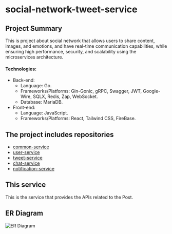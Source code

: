 # social-network-tweet-service
## Project Summary
This is project about social network that allows users to share content, images, and emotions, and have real-time communication capabilities, while ensuring high performance, security, and scalability using the microservices architecture.

#### Technologies:
- Back-end:
  - Language: Go.
  - Frameworks/Platforms: Gin-Gonic, gRPC, Swagger, JWT, Google-Wire, SQLX, Redis, Zap, WebSocket.
  - Database: MariaDB.
- Front-end:
  - Language: JavaScript.
  - Frameworks/Platforms: React, Tailwind CSS, FireBase.

## The project includes repositories
- [common-service](https://github.com/nhutHao02/social-network-common-service)
- [user-service](https://github.com/nhutHao02/social-network-user-service)
- [tweet-service](https://github.com/nhutHao02/social-network-tweet-service)
- [chat-service](https://www.github.com)
- [notification-service](https://www.github.com)

## This service
This is the service that provides the APIs related to the Post.

## ER Diagram
![ER Diagram](https://github.com/user-attachments/assets/c1b994a5-5592-4e37-9f03-af0822ce453f)